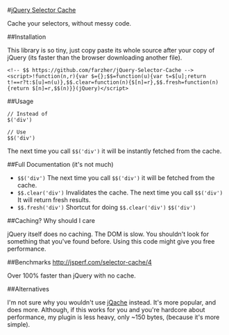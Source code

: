 #[jQuery Selector Cache](https://raw.github.com/farzher/jQuery-Selector-Cache/master/jquery.$$.min.js)

Cache your selectors, without messy code.






##Installation

This library is so tiny, just copy paste its whole source after your copy of jQuery (its faster than the browser downloading another file).

    <!-- $$ https://github.com/farzher/jQuery-Selector-Cache -->
    <script>!function(n,r){var $={};$$=function(u){var t=$[u];return t!==r?t:$[u]=n(u)},$$.clear=function(n){$[n]=r},$$.fresh=function(n){return $[n]=r,$$(n)}}(jQuery)</script>






##Usage

    // Instead of
    $('div')

    // Use
    $$('div')

The next time you call `$$('div')` it will be instantly fetched from the cache.






##Full Documentation (it's not much)

 - `$$('div')` The next time you call `$$('div')` it will be fetched from the cache.
 - `$$.clear('div')` Invalidates the cache. The next time you call `$$('div')` It will return fresh results.
 - `$$.fresh('div')` Shortcut for doing `$$.clear('div')` `$$('div')`





##Caching? Why should I care

jQuery itself does no caching. The DOM is slow. You shouldn't look for something that you've found before. Using this code might give you free performance.





##Benchmarks http://jsperf.com/selector-cache/4

Over 100% faster than jQuery with no cache.





##Alternatives

I'm not sure why you wouldn't use [jQache](https://github.com/danwit/jQache) instead. It's more popular, and does more. Although, if this works for you and you're hardcore about performance, my plugin is less heavy, only ~150 bytes, (because it's more simple).
